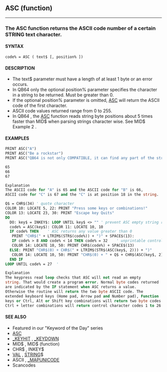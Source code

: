 ## ASC (function)
---

### The ASC function returns the ASCII code number of a certain STRING text character.

#### SYNTAX

`code% = ASC ( text$ [, position% ])`

#### DESCRIPTION
* The text$ parameter must have a length of at least 1 byte or an error occurs.
* In QB64 only the optional position% parameter specifies the character in a string to be returned. Must be greater than 0.
* If the optional position% parameter is omitted, [ASC](./ASC.md) will return the ASCII code of the first character.
* ASCII code  values returned range from 0 to 255.
* In QB64 , the [ASC](./ASC.md) function reads string byte positions about 5 times faster than MID$ when parsing strings character wise. See MID$ Example 2 .


#### EXAMPLES
```vb
PRINT ASC("A")
PRINT ASC("Be a rockstar")
PRINT ASC("QB64 is not only COMPATIBLE, it can find any part of the string!", 18)
```
  
```vb
65
66
67
```
  
```vb
Explanation
The ASCII code for "A" is 65 and the ASCII code for "B" is 66,
ASCII code for "C" is 67 and the "C" is at position 18 in the string.
```
  
```vb
Q$ = CHR$(34) ' quote character
COLOR 10: LOCATE 5, 22: PRINT "Press some keys or combinations!"
COLOR 13: LOCATE 23, 30: PRINT "Escape key Quits"
DO
  DO: key$ = INKEY$: LOOP UNTIL key$ <> "" ' prevent ASC empty string read error
  code% = ASC(key$): COLOR 11: LOCATE 10, 10
  IF code% THEN    ' ASC returns any value greater than 0
   PRINT "CHR$(" + LTRIM$(STR$(code%)) + ")" + SPACE$(13):
   IF code% > 8 AND code% < 14 THEN code% = 32    ' unprintable control codes
   COLOR 14: LOCATE 10, 50: PRINT CHR$(code%) + SPACE$(13)
  ELSE: PRINT "CHR$(0) + CHR$(" + LTRIM$(STR$(ASC(key$, 2))) + ")"
   COLOR 14: LOCATE 10, 50: PRINT "CHR$(0) + " + Q$ + CHR$(ASC(key$, 2)) + Q$
  END IF
LOOP UNTIL code% = 27  '
```
  
```vb
Explanation
The keypress read loop checks that ASC will not read an empty
string. That would create a program error. Normal byte codes returned
are indicated by the IF statement when ASC returns a value.
Otherwise the routine will return the two byte ASCII code. The
extended keyboard keys (Home pad, Arrow pad and Number pad), Function
keys or Ctrl, Alt or Shift key combinations will return two byte codes.
Ctrl + letter combinations will return control character codes 1 to 26.
```
  


#### SEE ALSO
* Featured in our "Keyword of the Day" series
* [ASC](./ASC.md)
* [_KEYHIT](./_KEYHIT.md) , [_KEYDOWN](./_KEYDOWN.md)
* MID$ , MID$ (function)
* CHR$ , INKEY$
* [VAL](./VAL.md) , [STRING](./STRING.md)$
* ASCII , [_MAPUNICODE](./_MAPUNICODE.md)
* Scancodes
